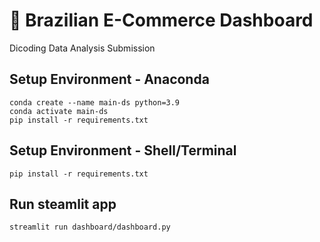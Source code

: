 # 🛒 Brazilian E-Commerce Dashboard

Dicoding Data Analysis Submission

## Setup Environment - Anaconda
```
conda create --name main-ds python=3.9
conda activate main-ds
pip install -r requirements.txt
```

## Setup Environment - Shell/Terminal
```
pip install -r requirements.txt
```

## Run steamlit app
```
streamlit run dashboard/dashboard.py
```